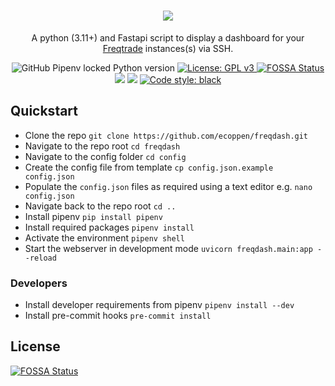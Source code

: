 <h1 align="center">
<img src="https://user-images.githubusercontent.com/51025241/209450888-c9160c81-38d8-44dd-93d9-96b4a6922074.png">
</h1>

<p align="center">
A python (3.11+) and Fastapi script to display a dashboard for your <a target="_blank" href="https://www.freqtrade.io/en/stable/">Freqtrade</a> instances(s) via SSH.
</p>
<p align="center">
<img alt="GitHub Pipenv locked Python version" src="https://img.shields.io/github/pipenv/locked/python-version/ecoppen/freqdash"> 
<a href="https://github.com/ecoppen/freqdash/blob/main/LICENSE"><img alt="License: GPL v3" src="https://img.shields.io/badge/License-GPLv3-blue.svg">
<a href="https://app.fossa.com/projects/git%2Bgithub.com%2Fecoppen%2Ffreqdash?ref=badge_shield"><img alt="FOSSA Status" src="https://app.fossa.com/api/projects/git%2Bgithub.com%2Fecoppen%2Ffreqdash.svg?type=shield"></a>
<a href="https://codecov.io/gh/ecoppen/freqdash"><img src="https://codecov.io/gh/ecoppen/freqdash/branch/main/graph/badge.svg?token=4XCZZ6MFPH"/></a>
<a href="https://codeclimate.com/github/ecoppen/freqdash/maintainability"><img src="https://api.codeclimate.com/v1/badges/c5663e3c743c988ea0e1/maintainability" /></a>
<a href="https://github.com/psf/black"><img alt="Code style: black" src="https://img.shields.io/badge/code%20style-black-000000.svg"></a>
</p>

## Quickstart

- Clone the repo `git clone https://github.com/ecoppen/freqdash.git`
- Navigate to the repo root `cd freqdash`
- Navigate to the config folder `cd config`
- Create the config file from template `cp config.json.example config.json`
- Populate the `config.json` files as required using a text editor e.g. `nano config.json`
- Navigate back to the repo root `cd ..`
- Install pipenv `pip install pipenv`
- Install required packages `pipenv install`
- Activate the environment `pipenv shell`
- Start the webserver in development mode `uvicorn freqdash.main:app --reload`

### Developers
- Install developer requirements from pipenv `pipenv install --dev`
- Install pre-commit hooks `pre-commit install`


## License
[![FOSSA Status](https://app.fossa.com/api/projects/git%2Bgithub.com%2Fecoppen%2Ffreqdash.svg?type=large)](https://app.fossa.com/projects/git%2Bgithub.com%2Fecoppen%2Ffreqdash?ref=badge_large)
